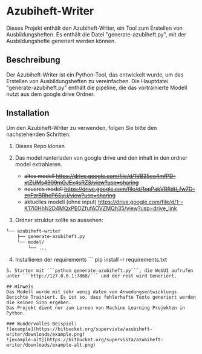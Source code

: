 # Azubiheft-Writer

Dieses Projekt enthält den Azubiheft-Writer, ein Tool zum Erstellen von Ausbildungsheften. Es enthält die Datei "generate-azubiheft.py", mit der Ausbildungshefte generiert werden können.

## Beschreibung

Der Azubiheft-Writer ist ein Python-Tool, das entwickelt wurde, um das Erstellen von Ausbildungsheften zu vereinfachen. Die Hauptdatei "generate-azubiheft.py" enthält die pipeline, die das vortrainierte Modell nutzt aus dem google drive Ordner.

## Installation

Um den Azubiheft-Writer zu verwenden, folgen Sie bitte den nachstehenden Schritten:

1. Dieses Repo klonen

2. Das model runterladen von google drive und den inhalt in den ordner model extrahieren.
    - ~~altes modell https://drive.google.com/file/d/1VB35eo4mfPD-xtZUMs4909mOJEx4sRZ3/view?usp=sharing~~
    - ~~neueres modell https://drive.google.com/file/d/1opPakVBfldtl_fw7D-znFzrBRhcP6SyU/view?usp=sharing~~
    - aktuelles modell (ohne input) https://drive.google.com/file/d/1--K17i0HhN2D4MQxPEOZfufAOVZMQh35/view?usp=drive_link
3. Ordner struktur sollte so aussehen:
```bash
└── azubiheft-writer
    ├── generate-azubiheft.py
    └── model/
        └── ... 

```

4. Installieren der requirements ```
pip install -r requirements.txt
```
5. Starten mit ```python generate-azubiheft.py```, die WebUI aufrufen unter ```http://127.0.0.1:7860/``` und der rest wird Generiert.

## Hinweis
Das Modell wurde mit sehr wenig daten von Anwedungsentwicklungs Berichte Trainiert. Es ist so, dass fehlerhafte Texte generiert werden die keinen Sinn ergeben.
Das Projekt dient nur zum Lernen von Machine Learning Projekten in Python.

### Wundervolles Beispiel:
![example](https://bitbucket.org/supervista/azubiheft-writer/downloads/example.png)
![example-alt](https://bitbucket.org/supervista/azubiheft-writer/downloads/example-alt.png)